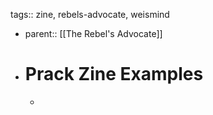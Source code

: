 tags:: zine, rebels-advocate, weismind

- parent:: [[The Rebel's Advocate]]
- # Prack Zine Examples
	- ```
	  ```